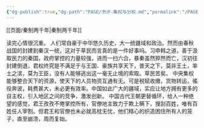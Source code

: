 ```yaml
---
{"dg-publish":true,"dg-path":"PAGE/书评-集权与分权.md","permalink":"/PAGE/书评-集权与分权/","noteIcon":"1","created":"2023-04-21T21:29:10.109+08:00","updated":""}
---
```


[[页面/秦制两千年\|秦制两千年]]  

读完心情很沉重。
人们常自豪于中华悠久历史，大一统疆域和政治。然而由春秋战国的封建到秦汉一统，这对于草民而言真的是一件好事吗。习申韩之道，善于汲取民力的秦国，政府掌控的力量较强，进而一扫六合，暴秦虽然猝然而亡，汉初往封建倒退，君权终究是不满足于与王国、豪族共享天下，普天之下，莫非王土，率土之滨，莫为王臣，没有人能够逃出这一毫无止境的索取。草民苦矣。
中央集权能够整合天下的资源，使天下的人员物资互通有无。可是税赋收缴，货物转运，徭役奔波，耗费甚大，未必更有效率。中国如此广大的疆域，实应让地方拥有更多的自主权，引入地区之间的竞争，激发创新。
中国古代王朝更替循环，给人一种绝望的感觉，君王孜孜不倦掌控所有，官僚地主致力于欺上瞒下，搜刮百姓，唯有百姓任人宰割。但君王和官僚也未必就高枕无忧，他们精心的织造困住所有人的笼子，直至崩溃，周而复始。
